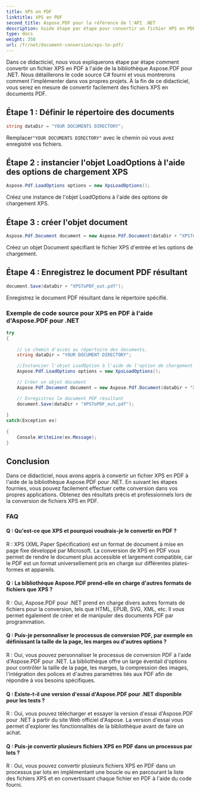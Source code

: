 ```yaml
---
title: XPS en PDF
linktitle: XPS en PDF
second_title: Aspose.PDF pour la référence de l'API .NET
description: Guide étape par étape pour convertir un fichier XPS en PDF avec Aspose.PDF pour .NET.
type: docs
weight: 350
url: /fr/net/document-conversion/xps-to-pdf/
---
```

Dans ce didacticiel, nous vous expliquerons étape par étape comment convertir un fichier XPS en PDF à l'aide de la bibliothèque Aspose.PDF pour .NET. Nous détaillerons le code source C# fourni et vous montrerons comment l'implémenter dans vos propres projets. À la fin de ce didacticiel, vous serez en mesure de convertir facilement des fichiers XPS en documents PDF.

## Étape 1 : Définir le répertoire des documents
```csharp
string dataDir = "YOUR DOCUMENTS DIRECTORY";
```
 Remplacer`"YOUR DOCUMENTS DIRECTORY"` avec le chemin où vous avez enregistré vos fichiers.

## Étape 2 : instancier l'objet LoadOptions à l'aide des options de chargement XPS
```csharp
Aspose.Pdf.LoadOptions options = new XpsLoadOptions();
```
Créez une instance de l'objet LoadOptions à l'aide des options de chargement XPS.

## Étape 3 : créer l'objet document
```csharp
Aspose.Pdf.Document document = new Aspose.Pdf.Document(dataDir + "XPSToPDF.xps", options);
```
Créez un objet Document spécifiant le fichier XPS d'entrée et les options de chargement.

## Étape 4 : Enregistrez le document PDF résultant
```csharp
document.Save(dataDir + "XPSToPDF_out.pdf");
```
Enregistrez le document PDF résultant dans le répertoire spécifié.

### Exemple de code source pour XPS en PDF à l'aide d'Aspose.PDF pour .NET

```csharp
try
{
	
	// Le chemin d'accès au répertoire des documents.
	string dataDir = "YOUR DOCUMENT DIRECTORY";

	//Instancier l'objet LoadOption à l'aide de l'option de chargement XPS
	Aspose.Pdf.LoadOptions options = new XpsLoadOptions();

	// Créer un objet document
	Aspose.Pdf.Document document = new Aspose.Pdf.Document(dataDir + "XPSToPDF.xps", options);

	// Enregistrez le document PDF résultant
	document.Save(dataDir + "XPSToPDF_out.pdf");
	
}
catch(Exception ex)
   
{
	Console.WriteLine(ex.Message);
}
```

## Conclusion
Dans ce didacticiel, nous avons appris à convertir un fichier XPS en PDF à l'aide de la bibliothèque Aspose.PDF pour .NET. En suivant les étapes fournies, vous pouvez facilement effectuer cette conversion dans vos propres applications. Obtenez des résultats précis et professionnels lors de la conversion de fichiers XPS en PDF.

### FAQ

#### Q : Qu'est-ce que XPS et pourquoi voudrais-je le convertir en PDF ?

R : XPS (XML Paper Spécification) est un format de document à mise en page fixe développé par Microsoft. La conversion de XPS en PDF vous permet de rendre le document plus accessible et largement compatible, car le PDF est un format universellement pris en charge sur différentes plates-formes et appareils.

#### Q : La bibliothèque Aspose.PDF prend-elle en charge d'autres formats de fichiers que XPS ?

R : Oui, Aspose.PDF pour .NET prend en charge divers autres formats de fichiers pour la conversion, tels que HTML, EPUB, SVG, XML, etc. Il vous permet également de créer et de manipuler des documents PDF par programmation.

#### Q : Puis-je personnaliser le processus de conversion PDF, par exemple en définissant la taille de la page, les marges ou d'autres options ?

R : Oui, vous pouvez personnaliser le processus de conversion PDF à l'aide d'Aspose.PDF pour .NET. La bibliothèque offre un large éventail d'options pour contrôler la taille de la page, les marges, la compression des images, l'intégration des polices et d'autres paramètres liés aux PDF afin de répondre à vos besoins spécifiques.

#### Q : Existe-t-il une version d'essai d'Aspose.PDF pour .NET disponible pour les tests ?

R : Oui, vous pouvez télécharger et essayer la version d'essai d'Aspose.PDF pour .NET à partir du site Web officiel d'Aspose. La version d'essai vous permet d'explorer les fonctionnalités de la bibliothèque avant de faire un achat.

#### Q : Puis-je convertir plusieurs fichiers XPS en PDF dans un processus par lots ?

R : Oui, vous pouvez convertir plusieurs fichiers XPS en PDF dans un processus par lots en implémentant une boucle ou en parcourant la liste des fichiers XPS et en convertissant chaque fichier en PDF à l'aide du code fourni.
